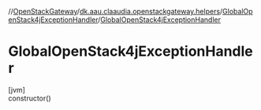 //[OpenStackGateway](../../../index.md)/[dk.aau.claaudia.openstackgateway.helpers](../index.md)/[GlobalOpenStack4jExceptionHandler](index.md)/[GlobalOpenStack4jExceptionHandler](-global-open-stack4j-exception-handler.md)

# GlobalOpenStack4jExceptionHandler

[jvm]\
constructor()
